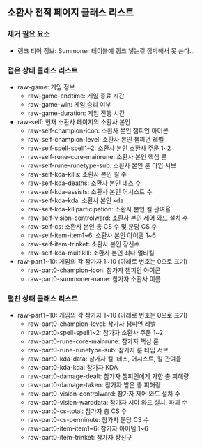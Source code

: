 ## 소환사 전적 페이지 클래스 리스트

### 제거 필요 요소

* 랭크 티어 정보: Summoner 테이블에 랭크 넣는걸 깜박해서 못 쓴다...

### 접은 상태 클래스 리스트

* raw-game: 게임 정보
    + raw-game-endtime: 게임 종료 시간
    + raw-game-win: 게임 승리 여부
    + raw-game-duration: 게임 진행 시간
* raw-self: 현재 소환사 페이지의 소환사 본인
    + raw-self-champion-icon: 소환사 본인 챔피언 아이콘
    + raw-self-champion-level: 소환사 본인 챔피언 레벨
    + raw-self-spell-spell1~2: 소환사 본인 소환사 주문 1~2
    + raw-self-rune-core-mainrune: 소환사 본인 핵심 룬
    + raw-self-rune-runetype-sub: 소환사 본인 룬 타입 서브
    + raw-self-kda-kills: 소환사 본인 킬 수
    + raw-self-kda-deaths: 소환사 본인 데스 수
    + raw-self-kda-assists: 소환사 본인 어시스트 수
    + raw-self-kda-kda: 소환사 본인 kda
    + raw-self-kda-killparticipation: 소환사 본인 킬 관여율
    + raw-self-vision-controlward: 소환사 본인 제어 와드 설치 수
    + raw-self-cs: 소환사 본인 총 CS 수 및 분당 CS 수
    + raw-self-item-item1~6: 소환사 본인 아이템 1~6
    + raw-self-item-trinket: 소환사 본인 장신수
    + raw-self-kda-multikill: 소환사 본인 최다 멀티킬
* raw-part1~10: 게임의 각 참가자 1~10 (아래로 번호는 0으로 표기)
    + raw-part0-champion-icon: 참가자 챔피언 아이콘
    + raw-part0-summoner-name: 참가자 소환사 이름


### 펼친 상태 클래스 리스트

* raw-part1~10: 게임의 각 참가자 1~10 (아래로 번호는 0으로 표기)
    + raw-part0-champion-level: 참가자 챔피언 레벨
    + raw-part0-spell-spell1~2: 참가자 소환사 주문 1~2
    + raw-part0-rune-core-mainrune: 참가자 핵심 룬
    + raw-part0-rune-runetype-sub: 참가자 룬 타입 서브
    + raw-part0-kda-data: 참가자 킬, 데스, 어시스트, 킬 관여율
    + raw-part0-kda-kda: 참가자 KDA
    + raw-part0-damage-dealt: 참가자 챔피언에게 가한 총 피해량
    + raw-part0-damage-taken: 참가자 받은 총 피해량
    + raw-part0-vision-controlward: 참가자 제어 와드 설치 수
    + raw-part0-vision-warddata: 참가자 시야 와드 설치, 파괴 수
    + raw-part0-cs-total: 참가자 총 CS 수
    + raw-part0-cs-perminute: 참가자 분당 CS 수
    + raw-part0-item-item1~6: 참가자 아이템 1~6
    + raw-part0-item-trinket: 참가자 장신구